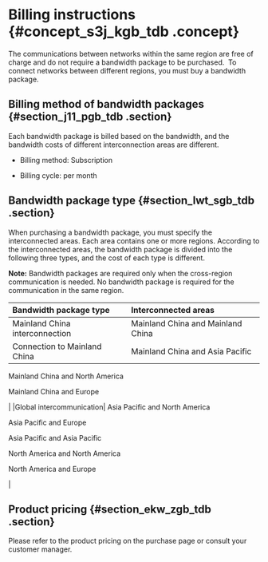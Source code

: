 # Billing instructions {#concept_s3j_kgb_tdb .concept}

The communications between networks within the same region are free of charge and do not require a bandwidth package to be purchased.  To connect networks between different regions, you must buy a bandwidth package.

## Billing method of bandwidth packages {#section_j11_pgb_tdb .section}

Each bandwidth package is billed based on the bandwidth, and the bandwidth costs of different interconnection areas are different.

-   Billing method: Subscription

-   Billing cycle: per month


## Bandwidth package type {#section_lwt_sgb_tdb .section}

When purchasing a bandwidth package, you must specify the interconnected areas. Each area contains one or more regions. According to the interconnected areas, the bandwidth package is divided into the following three types, and the cost of each type is different.

**Note:** Bandwidth packages are required only when the cross-region communication is needed. No bandwidth package is required for the communication in the same region.

|Bandwidth package type|Interconnected areas|
|:---------------------|:-------------------|
|Mainland China interconnection|Mainland China and Mainland China|
|Connection to Mainland China| Mainland China and Asia Pacific

 Mainland China and North America

 Mainland China and Europe

 |
|Global intercommunication| Asia Pacific and North America

 Asia Pacific and Europe

 Asia Pacific and Asia Pacific

 North America and North America

 North America and Europe

 |

## Product pricing {#section_ekw_zgb_tdb .section}

Please refer to the product pricing on the purchase page or consult your customer manager.

